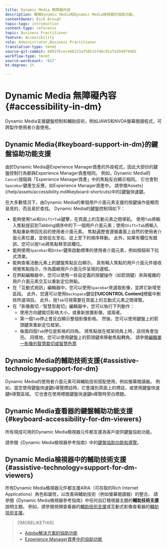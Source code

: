 ```yaml
---
title: Dynamic Media 無障礙內容
description: 瞭解Dynamic Media和Dynamic Media檢視器的協助功能。
contentOwner: Rick Brough
topic-tags: introduction
content-type: reference
topic: Business Practitioner
feature: Accessibility
role: Administrator,Business Practitioner
translation-type: tm+mt
source-git-commit: 8093f6cec446223af58515fd8c91afa5940f9402
workflow-type: tm+mt
source-wordcount: '617'
ht-degree: 1%

---
```



# Dynamic Media 無障礙內容 {#accessibility-in-dm}

Dynamic Media支援鍵盤控制和輔助技術，例如JAWS和NVDA螢幕閱讀程式，可跨製作使用者介面使用。

## Dynamic Media{#keyboard-support-in-dm}的鍵盤協助功能支援

由於Dynamic Media是Experience Manager資產的外掛程式，因此大部份的鍵盤控制行為都與Experience Manager資產相同。 例如，Dynamic Media的`Cancel`按鈕與「Experience Manager資產」中的焦點反白顯示相同。 它也會對`Spacebar`鍵產生反應，如Experience Manager資產中。 請參閱Assets](/help/assets/accessibility.md#keyboard-shortcuts)中的[鍵盤快速鍵。

在大多數情況下，由Dynamic Media的單個用戶介面元素支援的按鍵操作是顯而易見的，而且易於查找。 Dynamic Media的鍵盤控制項如下：

* 能夠使用`Tab`和`Shift+Tab`鍵擊，在頁面上的互動元素之間導航。
使用`Tab`將輸入焦點提前到Tabbing順序中的下一個用戶介面元素；使用`Shift+Tab`將輸入焦點重新帶回先前的使用者介面元素。
焦點遍歷會遵循畫面上自然的使用者介面元素位置，並依從左至右、從上至下的順序移動。 此外，如果有欄位有錯誤，您可以按`Tab`將焦點移至該欄位。
* 能夠使用`Spacebar`和`Enter`鍵來啟動標準的使用者介面元素，例如按鈕和下拉式清單。
* 能夠查看活動元素上的鍵盤焦點反白顯示。 具有輸入焦點的用戶介面元件接收視覺焦點指示，作為圍繞用戶介面元件呈現的邊框。
* 在熱點編輯器中，您可以使用一些自定義的按鍵操作（如箭頭鍵）來與複雜的用戶介面元素交互以重新定位熱點。
* 在「互動式視訊」編輯器中，您可以使用`Spacebar`來選取影像，並將它新增至區段。 此外，您還可以使用`Backspace`鍵從&#x200B;**[!UICONTROL Content]**&#x200B;標籤中刪除所選項目。 此外，按`Tab`可視需要在頁面上的互動式元素之間導覽。
* 在「影像裁切／智慧型裁切」編輯器中，您可以執行下列動作：
   * 使用方向鍵裁切影格大小，或重新放置影像，或兩者。
   * 第一個`Tab`停止會反白顯示整個影像影格。 然後，您可以使用鍵盤上的箭頭鍵來重新定位框架。
   * 後面四個`Tab`停位是影格的四角。 將焦點放在框架拐角上時，該拐角會加亮。 同樣地，您可以使用鍵盤上的箭頭鍵來移動焦點轉角。
請參閱[編輯單一影像的智慧裁切或智慧色票](/help/assets/dynamic-media/image-profiles.md#editing-the-smart-crop-or-smart-swatch-of-a-single-image)

<!-- Keyboarding is the same because Dynamic Media is using the same UI library (Coral 3 (AEM 6.5) or Coral Spectrum (in Skyline)) as entire AEM Assets.  -->

<!-- In the Hotspot editor, Dynamic Media lets you use arrow keys to control the position of a hot spot. See [Carousel Banners](/help/assets/dynamic-media/carousel-banners.md##adding-hotspots-or-image-maps-to-an-image-banner) or [Interactive Images](/help/assets/dynamic-media/interactive-images.md#adding-hotspots-to-an-image-banner)  -->

<!-- I think we should definitely mention this in the DM-specific area of documentation for keyboard support. -->

<!-- I would not get into much of details of specific keyboard support logic of these editors. One of the reasons - chances are that accessibility support will receive Phase2-like attention, with more holistic approach. -->

## Dynamic Media的輔助技術支援{#assistive-technology=support-for-dm}

Dynamic Media的使用者介面元素可與輔助技術搭配使用，例如螢幕閱讀器。 例如，當您使用鍵盤快速鍵`D`導覽標誌時，它會識別頁面上的標誌，或使用鍵盤快速鍵`R`導覽區域。 它也會在使用標題鍵盤快速鍵`H`導覽時旁白標題。

## Dynamic Media查看器的鍵盤輔助功能支援{#keyboard-accessibility-for-dm-viewers}

所有現成可用的Dynamic Media檢視器元件都支援為客戶提供鍵盤協助功能。

請參閱《Dynamic Media檢視器參考指南》中的[鍵盤協助功能和導覽](https://experienceleague.adobe.com/docs/dynamic-media-developer-resources/library/c-keyboard-accessibility.html)。

## Dynamic Media檢視器中的輔助技術支援{#assistive-technology=support-for-dm-viewers}

所有Dynamic Media檢視器元件都支援ARIA（可存取的Rich Internet Applications）角色和屬性，以改善與輔助技術（例如螢幕閱讀器）的整合。
請參閱《Dynamic Media檢視器參考指南》中任何自訂檢視器主題的**輔助技術支援**&#x200B;說明主題。 例如，請參閱視頻查看器的[輔助技術支援](https://experienceleague.adobe.com/docs/dynamic-media-developer-resources/library/viewers-aem-assets-dmc/video/r-html5-video-viewer-20-assistive.html)或互動式影像查看器的[輔助技術支援](https://experienceleague.adobe.com/docs/dynamic-media-developer-resources/library/viewers-for-aem-assets-only/interactive-images/c-html5-aem-interactive-image-assistive.html?lang=en#viewers-for-aem-assets-only)。

>[!MORELIKETHIS]
>
>* [Adobe解決方案的協助功能](https://www.adobe.com/accessibility.html)
>* [Experience Manager資產中的協助功能](/help/assets/dynamic-media/accessibility-dm.md)

